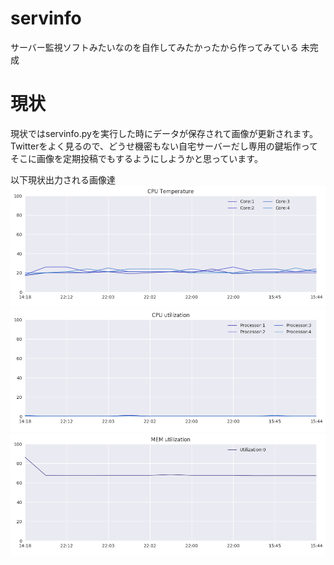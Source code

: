 # servinfo
サーバー監視ソフトみたいなのを自作してみたかったから作ってみている
未完成

# 現状
現状ではservinfo.pyを実行した時にデータが保存されて画像が更新されます。  
Twitterをよく見るので、どうせ機密もない自宅サーバーだし専用の鍵垢作ってそこに画像を定期投稿でもするようにしようかと思っています。

以下現状出力される画像達  
![参考1](./temp.png)
![参考2](./cpu_usege.png)
![参考3](./mem_usege.png)
